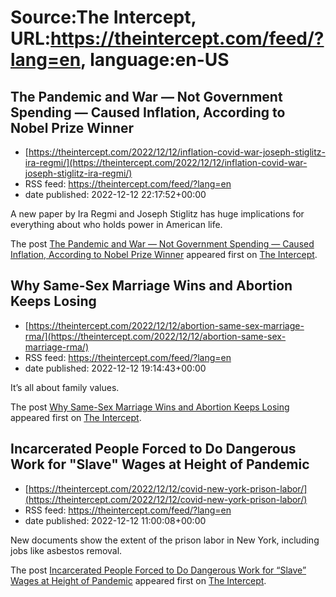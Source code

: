# Source:The Intercept, URL:https://theintercept.com/feed/?lang=en, language:en-US

## The Pandemic and War — Not Government Spending — Caused Inflation, According to Nobel Prize Winner
 - [https://theintercept.com/2022/12/12/inflation-covid-war-joseph-stiglitz-ira-regmi/](https://theintercept.com/2022/12/12/inflation-covid-war-joseph-stiglitz-ira-regmi/)
 - RSS feed: https://theintercept.com/feed/?lang=en
 - date published: 2022-12-12 22:17:52+00:00

<p>A new paper by Ira Regmi and Joseph Stiglitz has huge implications for everything about who holds power in American life.</p>
<p>The post <a href="https://theintercept.com/2022/12/12/inflation-covid-war-joseph-stiglitz-ira-regmi/" rel="nofollow">The Pandemic and War — Not Government Spending — Caused Inflation, According to Nobel Prize Winner</a> appeared first on <a href="https://theintercept.com" rel="nofollow">The Intercept</a>.</p>

## Why Same-Sex Marriage Wins and Abortion Keeps Losing
 - [https://theintercept.com/2022/12/12/abortion-same-sex-marriage-rma/](https://theintercept.com/2022/12/12/abortion-same-sex-marriage-rma/)
 - RSS feed: https://theintercept.com/feed/?lang=en
 - date published: 2022-12-12 19:14:43+00:00

<p>It’s all about family values.</p>
<p>The post <a href="https://theintercept.com/2022/12/12/abortion-same-sex-marriage-rma/" rel="nofollow">Why Same-Sex Marriage Wins and Abortion Keeps Losing</a> appeared first on <a href="https://theintercept.com" rel="nofollow">The Intercept</a>.</p>

## Incarcerated People Forced to Do Dangerous Work for "Slave" Wages at Height of Pandemic
 - [https://theintercept.com/2022/12/12/covid-new-york-prison-labor/](https://theintercept.com/2022/12/12/covid-new-york-prison-labor/)
 - RSS feed: https://theintercept.com/feed/?lang=en
 - date published: 2022-12-12 11:00:08+00:00

<p>New documents show the extent of the prison labor in New York, including jobs like asbestos removal.</p>
<p>The post <a href="https://theintercept.com/2022/12/12/covid-new-york-prison-labor/" rel="nofollow">Incarcerated People Forced to Do Dangerous Work for &#8220;Slave&#8221; Wages at Height of Pandemic</a> appeared first on <a href="https://theintercept.com" rel="nofollow">The Intercept</a>.</p>

